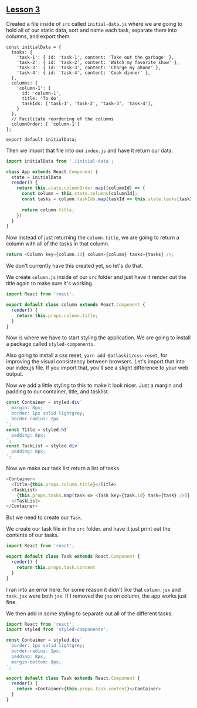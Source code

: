 ## [Lesson 3](https://egghead.io/lessons/react-create-and-style-a-list-of-data-with-react)

Created a file inside of `src` called `initial-data.js` where we are going to hold all of our static data, sort and name each task, separate them into columns, and export them. 

```JS
const initialData = {
  tasks: {
    'task-1': { id: 'task-1', content: 'Take out the garbage' },
    'task-2': { id: 'task-2', content: 'Watch my favorite show' },
    'task-3': { id: 'task-3', content: 'Charge my phone' },
    'task-4': { id: 'task-4', content: 'Cook dinner' },
  },
  columns: {
    'column-1': {
      id: 'column-1',
      title: 'To do',
      taskIds: ['task-1', 'task-2', 'task-3', 'task-4'],
    }
  },
  // Facilitate reordering of the columns
  columnOrder: [ 'column-1']
};

export default initialData;
```

Then we import that file into our `index.js` and have it return our data. 

```js
import initialData from './initial-data';

class App extends React.Component {
  state = initialData
  render() {
    return this.state.columnOrder.map((columnId) => {
      const column = this.state.columns[columnId];
      const tasks = column.taskIds.map(taskId => this.state.tasks[taskId]);
      
      return column.title;
    })
  }
}
```

Now instead of just returning the `column.title`, we are going to return a column with all of the tasks in that column. 

```js
return <Column key={column.id} column={column} tasks={tasks} />;
```

We don't currently have this created yet, so let's do that. 

We create `column.js` inside of our `src` folder and just have it render out the title again to make sure it's working. 

```js
import React from 'react';

export default class column extends React.Component {
  render() {
    return this.props.column.title;
  }
}
```

Now is where we have to start styling the application. We are going to install a package called `styled-components`.

Also going to install a css reset, `yarn add @atlaskit/css-reset`, for improving the visual consistency between browsers. Let's import that into our index.js file. If you import that, you'll see a slight difference to your web output. 

Now we add a little styling to this to make it look nicer. Just a margin and padding to our container, title, and tasklist. 

```js
const Container = styled.div`
  margin: 8px;
  border: 1px solid lightgrey;
  border-radius: 2px
`;
const Title = styled.h3`
  padding: 8px;
`;
const TaskList = styled.div`
  padding: 8px;
`;
```

Now we make our task list return a list of tasks.
```js
<Container>
  <Title>{this.props.column.title}</Title>
  <TaskList>
    {this.props.tasks.map(task => <Task key={task.id} task={task} />)}
  </TaskList>
</Container>
```

But we need to create our `Task`. 

We create our task file in the `src` folder. and have it just print out the contents of our tasks. 

```js
import React from 'react';

export default class Task extends React.Component {
  render() {
    return this.props.task.content
  }
}
```

I ran into an error here. for some reason it didn't like that `column.jsx` and `task.jsx` were both `jsx`. If I removed the `jsx` on column, the app works just fine.

We then add in some styling to separate out all of the different tasks. 

```js
import React from 'react';
import styled from 'styled-components';

const Container = styled.div`
  border: 1px solid lightgrey;
  border-radius: 2px;
  padding: 8px;
  margin-bottom: 8px;
`;

export default class Task extends React.Component {
  render() {
    return <Container>{this.props.task.content}</Container>
  }
}
```
